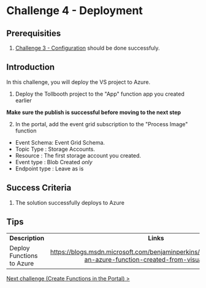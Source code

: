 # Challenge 4 - Deployment

## Prerequisities

1. [Challenge 3 - Configuration](./Configuration.md) should be done successfuly.

## Introduction
In this challenge, you will deploy the VS project to Azure.

1. Deploy the Tollbooth project to the &quot;App&quot; function app you created earlier

**Make sure the publish is successful before moving to the next step**

2. In the portal, add the event grid subscription to the &quot;Process Image&quot; function
  * Event Schema: Event Grid Schema.
  * Topic Type : Storage Accounts.
  * Resource : The first storage account you created.
  * Event type : Blob Created _only_
  * Endpoint type : Leave as is

## Success Criteria
1. The solution successfully deploys to Azure

## Tips


|                                       |                                                                        |
| ------------------------------------- | :--------------------------------------------------------------------: |
| **Description**                       |                               **Links**                                |
| Deploy Functions to Azure | <https://blogs.msdn.microsoft.com/benjaminperkins/2018/04/05/deploy-an-azure-function-created-from-visual-studio/> |


[Next challenge (Create Functions in the Portal) >](./PortalFunctions.md)
